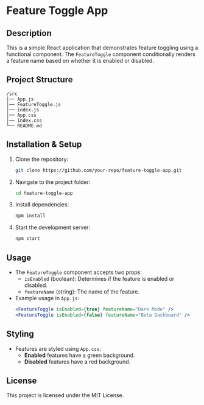 # Feature Toggle App

## Description

This is a simple React application that demonstrates feature toggling using a functional component. The `FeatureToggle` component conditionally renders a feature name based on whether it is enabled or disabled.

## Project Structure

```
/src
│── App.js
│── FeatureToggle.js
│── index.js
│── App.css
│── index.css
└── README.md
```

## Installation & Setup

1. Clone the repository:
   ```sh
   git clone https://github.com/your-repo/feature-toggle-app.git
   ```
2. Navigate to the project folder:
   ```sh
   cd feature-toggle-app
   ```
3. Install dependencies:
   ```sh
   npm install
   ```
4. Start the development server:
   ```sh
   npm start
   ```

## Usage

- The `FeatureToggle` component accepts two props:
  - `isEnabled` (boolean): Determines if the feature is enabled or disabled.
  - `featureName` (string): The name of the feature.
- Example usage in `App.js`:
  ```jsx
  <FeatureToggle isEnabled={true} featureName="Dark Mode" />
  <FeatureToggle isEnabled={false} featureName="Beta Dashboard" />
  ```

## Styling

- Features are styled using `App.css`:
  - **Enabled** features have a green background.
  - **Disabled** features have a red background.

## License

This project is licensed under the MIT License.
